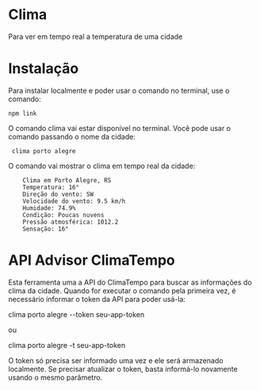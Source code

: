 # Clima
 Para ver em tempo real a temperatura de uma cidade
 
# Instalação
Para instalar localmente e poder usar o comando no terminal, use o comando:

<code>npm link</code>

O comando clima vai estar disponível no terminal. Você pode usar o comando passando o nome da cidade:

<code> clima porto alegre </code>

O comando vai mostrar o clima em tempo real da cidade:
```
    Clima em Porto Alegre, RS
    Temperatura: 16°
    Direção do vento: SW
    Velocidade do vento: 9.5 km/h
    Humidade: 74.9%
    Condição: Poucas nuvens
    Pressão atmosférica: 1012.2
    Sensação: 16°
 ```
 
# API Advisor ClimaTempo
Esta ferramenta uma a API do ClimaTempo para buscar as informações do clima da cidade. Quando for executar o comando pela primeira vez, é necessário informar o token da API para poder usá-la:

clima porto alegre --token seu-app-token

ou

clima porto alegre -t seu-app-token

O token só precisa ser informado uma vez e ele será armazenado localmente. Se precisar atualizar o token, basta informá-lo novamente usando o mesmo parâmetro.
